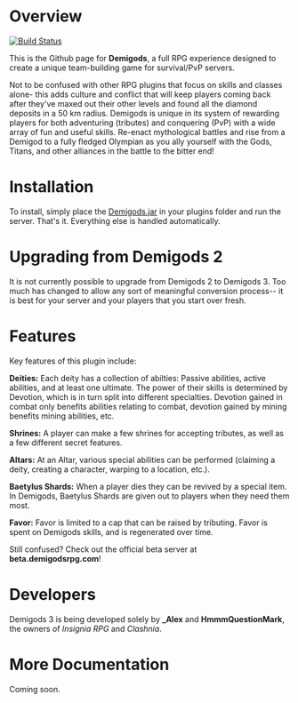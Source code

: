 Overview
========

[![Build Status](https://travis-ci.org/Clashnia/Minecraft-Demigods.png?branch=master)](https://travis-ci.org/Clashnia/Minecraft-Demigods)

This is the Github page for **Demigods**, a full RPG experience designed to create a unique team-building game for survival/PvP servers.

Not to be confused with other RPG plugins that focus on skills and classes alone- this adds culture and conflict that will keep players coming back after they've maxed out their other levels and found all the diamond deposits in a 50 km radius. Demigods is unique in its system of rewarding players for both adventuring (tributes) and conquering (PvP) with a wide array of fun and useful skills. Re-enact mythological battles and rise from a Demigod to a fully fledged Olympian as you ally yourself with the Gods, Titans, and other alliances in the battle to the bitter end!

Installation
============

To install, simply place the [Demigods.jar](http://dev.bukkit.org/server-mods/demigods/files/) in your plugins folder and run the server. That's it. Everything else is handled automatically.

Upgrading from Demigods 2
=========================

It is not currently possible to upgrade from Demigods 2 to Demigods 3.  Too much has changed to allow any sort of meaningful conversion process--  it is best for your server and your players that you start over fresh.


Features
========

Key features of this plugin include:

**Deities:** Each deity has a collection of abilties: Passive abilities, active abilities, and at least one ultimate. The power of their skills is determined by Devotion, which is in turn split into different specialties. Devotion gained in combat only benefits abilities relating to combat, devotion gained by mining benefits mining abilities, etc.

**Shrines:** A player can make a few shrines for accepting tributes, as well as a few different secret features.

**Altars:** At an Altar, various special abilities can be performed (claiming a deity, creating a character, warping to a location, etc.).

**Baetylus Shards:** When a player dies they can be revived by a special item.  In Demigods, Baetylus Shards are given out to players when they need them most.

**Favor:** Favor is limited to a cap that can be raised by tributing. Favor is spent on Demigods skills, and is regenerated over time.

Still confused?  Check out the official beta server at **beta.demigodsrpg.com**!

Developers
==========

Demigods 3 is being developed solely by **_Alex** and **HmmmQuestionMark**, the owners of _Insignia RPG_ and _Clashnia_.

More Documentation
==================

Coming soon.